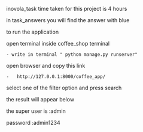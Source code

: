 inovola_task 
time taken for this project is 4 hours

in task_answers you will find the answer with blue


to run the application 

open terminal inside coffee_shop terminal 

    - write in terminal " python manage.py runserver"

open browser and copy this link

    -   http://127.0.0.1:8000/coffee_app/

select one of the filter option and press search

the result will appear below 


 the super user is :admin

password :admin1234


